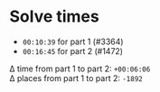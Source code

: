 # Solve times

- `00:10:39` for part 1 (#3364) 
- `00:16:45` for part 2 (#1472) 

Δ time from part 1 to part 2: `+00:06:06`  
Δ places from part 1 to part 2: `-1892`
